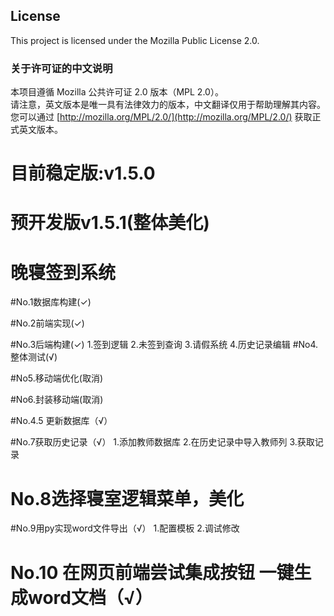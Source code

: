 ## License

This project is licensed under the Mozilla Public License 2.0. 

### 关于许可证的中文说明
本项目遵循 Mozilla 公共许可证 2.0 版本（MPL 2.0）。  
请注意，英文版本是唯一具有法律效力的版本，中文翻译仅用于帮助理解其内容。您可以通过 [http://mozilla.org/MPL/2.0/](http://mozilla.org/MPL/2.0/) 获取正式英文版本。

# 目前稳定版:v1.5.0

# 预开发版v1.5.1(整体美化)

# 晚寝签到系统

#No.1数据库构建(✓)

#No.2前端实现(✓)

#No.3后端构建(✓)
        1.签到逻辑
        2.未签到查询
        3.请假系统
        4.历史记录编辑
#No4.整体测试(√)

#No5.移动端优化(取消)

#No6.封装移动端(取消)

#No.4.5 更新数据库（√）

#No.7获取历史记录（√）
        1.添加教师数据库
        2.在历史记录中导入教师列
        3.获取记录
        
# No.8选择寝室逻辑菜单，美化
        
#No.9用py实现word文件导出（√）
1.配置模板
2.调试修改

# No.10 在网页前端尝试集成按钮 一键生成word文档（√）
